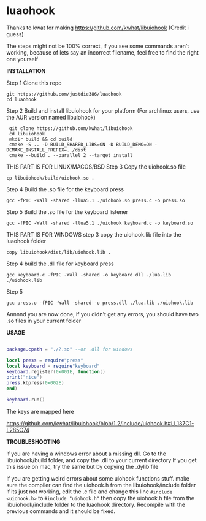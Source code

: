 # luaohook

Thanks to kwat for making https://github.com/kwhat/libuiohook (Credit i guess)

The steps might not be 100% correct, if you see some commands aren't working, because of lets say an incorrect filename, feel free to find the right one yourself

**INSTALLATION**

Step 1
Clone this repo
```
git https://github.com/justdie386/luaohook
cd luaohook
```
Step 2
Build and install libuiohook for your platform (For archlinux users, use the AUR version named libuiohook)

```
 git clone https://github.com/kwhat/libuiohook
 cd libuiohook
 mkdir build && cd build
 cmake -S .. -D BUILD_SHARED_LIBS=ON -D BUILD_DEMO=ON -DCMAKE_INSTALL_PREFIX=../dist
 cmake --build . --parallel 2 --target install  
```
THIS PART IS FOR LINUX/MACOS/BSD
Step 3
Copy the uiohook.so file

```
cp libuiohook/build/uiohook.so .
```
Step 4
Build the .so file for the keyboard press

```
gcc -fPIC -Wall -shared -llua5.1 ./uiohook.so press.c -o press.so
```

Step 5
Build the .so file for the keyboard listener

```
gcc -fPIC -Wall -shared -llua5.1 ./uiohook keyboard.c -o keyboard.so
```
THIS PART IS FOR WINDOWS
step 3
copy the uiohook.lib file into the luaohook folder
```
copy libuiohook/dist/lib/uiohook.lib .
```

Step 4
build the .dll file for keyboard press

```
gcc keyboard.c -fPIC -Wall -shared -o keyboard.dll ./lua.lib ./uiohook.lib
```
Step 5

```
gcc press.o -fPIC -Wall -shared -o press.dll ./lua.lib ./uiohook.lib
```
Annnnd you are now done, if you didn't get any errors, you should have two .so files in your current folder

**USAGE**

```lua

package.cpath = "./?.so" --or .dll for windows

local press = require"press"
local keyboard = require"keyboard"
keyboard.register(0x001E, function()
print("nice")
press.kbpress(0x002E)
end)

keyboard.run()
```

The keys are mapped here

https://github.com/kwhat/libuiohook/blob/1.2/include/uiohook.h#LL137C1-L285C74


**TROUBLESHOOTING**

if you are having a windows error about a missing dll.
Go to the libuiohook/build folder, and copy the .dll to your current directory
If you get this issue on mac, try the same but by copying the .dylib file

If you are getting weird errors about some uiohook functions stuff. 
make sure the compiler can find the uiohook.h from the libuiohook/include folder
if its just not working, edit the .c file and change this line
`#include <uiohook.h>` to `#include "uiohook.h"` then copy the uiohook.h file
from the libuiohook/include folder to the luaohook directory. Recompile with the
previous commands and it should be fixed.

